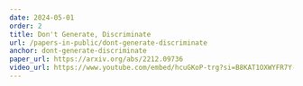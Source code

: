 ```yaml
---
date: 2024-05-01
order: 2
title: Don't Generate, Discriminate
url: /papers-in-public/dont-generate-discriminate
anchor: dont-generate-discriminate
paper_url: https://arxiv.org/abs/2212.09736
video_url: https://www.youtube.com/embed/hcuGKoP-trg?si=B8KAT1OXWYFR7Y-u
---
```

